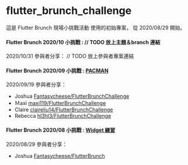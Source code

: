 # flutter_brunch_challenge

這是 Flutter Brunch 現場小挑戰活動 使用的初始專案，
從 2020/08/29 開始。


#### Flutter Brunch 2020/10 小挑戰 : // TODO 放上主題＆branch 連結
2020/10/31 參與者分享：
// TODO 放上參與者專案連結

#### Flutter Brunch 2020/09 小挑戰 : [PACMAN](https://github.com/flutterTaipei/FlutterBrunchChallenge/tree/feature/20200919_pacman)
2020/09/19 參與者分享：
- Joshua [Fantasycheese/FlutterBrunchChallenge](https://github.com/Fantasycheese/FlutterBrunchChallenge)
- Ｍaxi [maxi119/FlutterBrunchChallenge](https://github.com/maxi119/FlutterBrunchChallenge/tree/challenge/20200919)
- Claire [claireliu14/FlutterBrunchChallenge](https://github.com/claireliu14/FlutterBrunchChallenge/tree/feature/20200919_pacman_sample)
- Rebecca [hl3hl3/FlutterBrunchChallenge](https://github.com/hl3hl3/FlutterBrunchChallenge/tree/feature/20200919_pacman)

#### Flutter Brunch 2020/08 小挑戰 : [Widget 練習](https://github.com/flutterTaipei/FlutterBrunchChallenge/tree/feature/20200829_challenge)
2020/08/29 參與者分享：
- Joshua [Fantasycheese/FlutterBrunch](https://github.com/Fantasycheese/FlutterBrunch)
